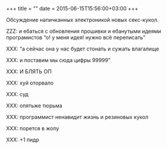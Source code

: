 +++
title = ""
date = 2015-06-15T15:56:00+03:00
+++

Обсуждение напичканных электроникой новых секс-кукол.

ZZZ: и ебаться с обновления прошивки и ебанутыми идеями програмистов “о! у меня идея! нужно всё переписать”


XXX: “а сейчас она у нас будет стонать и сужать влагалище


XXX: и поставим мы сюда цифры 99999”


XXX: И БЛЯТЬ ОП


XXX: хуй оторвало


XXX: суд


XXX: опятьже тюрьма


XXX: программист ненавидит жизнь и резиновых кукол


XXX: порется в жопу


XXX: +1 пидр


